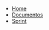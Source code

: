 * [Home](../README.md)
* [Documentos](./documentation/Documentos/)
* [Sprint](./documentation/Sprint/)